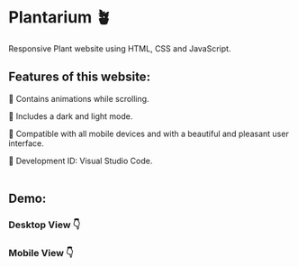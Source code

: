 # Plantarium 🪴 

Responsive Plant website using HTML, CSS and JavaScript. 

## Features of this website: 

🌱 Contains animations while scrolling. 

🌱 Includes a dark and light mode. 

🌱 Compatible with all mobile devices and with a beautiful and pleasant user interface. 

🌱 Development ID: Visual Studio Code. 
<br></br>
## Demo:
### Desktop View 👇 

### Mobile View 👇
